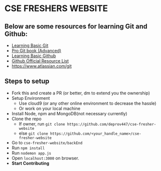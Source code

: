 # CSE FRESHERS WEBSITE

## Below are some resources for learning Git and Github:

- [Learning Basic Git](https://youtu.be/USjZcfj8yxE)
- [Pro Git book (Advanced)](https://progit2.s3.amazonaws.com/es/2015-03-10-11982/progit-es.388.pdf)
- [Learning Basic Github](https://youtu.be/nhNq2kIvi9s)
- [Github Official Resource List](https://try.github.io/)
- https://www.atlassian.com/git

## Steps to setup
- Fork this and create a PR (or better, dm to extend you the ownership)
- Setup Environment
  - Use cloud9 (or any other online environment to decrease the hassle)
  - Or work on your local machine
- Install Node, npm and MongoDB(not necessary currently)
- Clone the repo
  - If owner, run `git clone https://github.com/deprov447/cse-fresher-website`
  - else `git clone https://github.com/<your_handle_name>/cse-fresher-website`
- Go to `cse-fresher-website/backEnd`
- Run `npm install`
- Run `nodemon app.js`
- Open `localhost:3000` on browser.
- **Start Contributing**